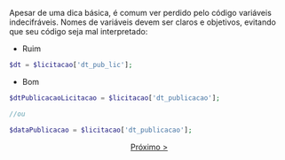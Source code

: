 Apesar de uma dica básica, é comum ver perdido pelo código variáveis indecifráveis. Nomes de variáveis devem ser claros e objetivos, evitando que seu código seja mal interpretado:

- Ruim

```php
$dt = $licitacao['dt_pub_lic'];
```

- Bom

```php
$dtPublicacaoLicitacao = $licitacao['dt_publicacao'];

//ou

$dataPublicacao = $licitacao['dt_publicacao'];
```

<p align="center">
    <a href="exemplo2.md"> Próximo > </a>
</p>
